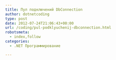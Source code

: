 ```yaml
---
title: Пул подключений DbConnection
author: dotnetcoding
type: post
date: 2012-07-24T21:06:43+00:00
url: /coding/pul-podklyuchenij-dbconnection.html
robotsmeta:
  - index,follow
categories:
  - .NET Программирование

---
```

